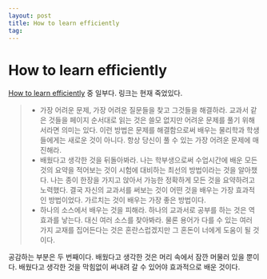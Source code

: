 ```yaml
---
layout: post
title: How to learn efficiently
tag:
---
```


# How to learn efficiently 
[How to learn efficiently](http://lemire.me/blog/archives/2014/12/30/how-to-learn-efficiently/) 중 일부다. 링크는 현재 죽었있다.
> * 가장 어려운 문제, 가장 어려운 질문들을 찾고 그것들을 해결하라. 교과서 같은 것들을 페이지 순서대로 읽는 것은 쓸모 없지만 어려운 문제를 풀기 위해서라면 의미는 있다. 이런 방법은 문제를 해결함으로써 배우는 물리학과 학생들에게는 새로운 것이 아니다. 항상 당신이 풀 수 있는 가장 어려운 문제에 매진해라.  
> * 배웠다고 생각한 것을 뒤돌아봐라. 나는 학부생으로써 수업시간에 배운 모든 것의 요약을 적어보는 것이 시험에 대비하는 최선의 방법이라는 것을 알아챘다. 나는 종이 한장을 가지고 앉아서 가능한 정확하게 모든 것을 요약하려고 노력했다. 결국 자신의 교과서를 써보는 것이 어떤 것을 배우는 가장 효과적인 방법이었다. 가르치는 것이 배우는 가장 좋은 방법이다.  
> *  하나의 소스에서 배우는 것을 피해라. 하나의 교과서로 공부를 하는 것은 역효과를 낳는다. 대신 여러 소스를 찾아봐라. 물론 용어가 다를 수 있는 여러 가지 교재를 집어든다는 것은 혼란스럽겠지만 그 혼돈이 너에게 도움이 될 것이다.

공감하는 부분은 두 번째이다. 배웠다고 생각한 것은 머리 속에서 잠깐 머물러 있을 뿐이다. 배웠다고 생각한 것을 막힘없이 써내려 갈 수 있어야 효과적으로 배운 것이다.
